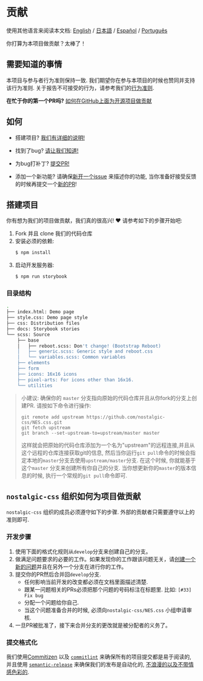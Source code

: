 # 贡献

使用其他语言来阅读本文档:
[English](CONTRIBUTING.md) / [日本語](.github/CONTRIBUTING-jp.md) / [Español](.github/CONTRIBUTING-es.md) / [Português](.github/CONTRIBUTING-pt-BR.md)

你打算为本项目做贡献？太棒了！

## 需要知道的事情

本项目与参与者行为准则保持一致. 我们期望你在参与本项目的时候也赞同并支持该行为准则. 关于报告不可接受的行为，请参考我们的[行为准则][code-of-conduct].

**在忙于你的第一个PR吗?**
[如何在GitHub上面为开源项目做贡献][egghead]

## 如何

* 搭建项目?
  [我们有详细的说明!](#project-setup)

* 找到了bug?
  [请让我们知道!][new-issue]

* 为bug打补丁?
  [提交PR!][new-pr]

* 添加一个新功能?
  请确保[新开一个issue][new-issue] 来描述你的功能, 当你准备好接受反馈的时候再提交一个[新的PR][new-pr]!

## 搭建项目

你有想为我们的项目做贡献，我们真的很高兴! ❤️ 请参考如下的步骤开始吧:

1. Fork 并且 clone 我们的代码仓库
2. 安装必须的依赖:
    ```sh
    $ npm install
    ```
3. 启动开发服务器:
    ```sh
    $ npm run storybook
    ```

### 目录结构
```sh
.
├── index.html: Demo page
├── style.css: Demo page style
├── css: Distribution files
├── docs: Storybook stories
└── scss: Source
    ├── base
    │   ├── reboot.scss: Don't change! (Bootstrap Reboot)
    │   ├── generic.scss: Generic style and reboot.css
    │   └── variables.scss: Common variables
    ├── elements
    ├── form
    ├── icons: 16x16 icons
    ├── pixel-arts: For icons other than 16x16.
    └── utilities
```

> 小建议: 确保你的 `master` 分支指向原始的代码仓库并且从你fork的分支上创建PR. 请按如下命令进行操作:
>
> ```
> git remote add upstream https://github.com/nostalgic-css/NES.css.git
> git fetch upstream
> git branch --set-upstream-to=upstream/master master
> ```
>
> 这样就会把原始的代码仓库添加为一个名为"upstream"的远程连接,并且从这个远程的仓库连接获取git的信息, 然后当你运行`git pull`命令的时候会指定本地的`master`分支去使用`upstream/master`分支. 在这个时候, 你就能基于这个`master` 分支来创建所有你自己的分支. 当你想更新你的`master`的版本信息的时候, 执行一个常规的`git pull`命令即可.

## `nostalgic-css` 组织如何为项目做贡献

`nostalgic-css` 组织的成员必须遵守如下的步骤. 外部的贡献者只需要遵守以上的准则即可.

### 开发步骤

1. 使用下面的格式化规则从`develop`分支来创建自己的分支。
2. 做满足问题要求的必要的工作。如果发现你的工作跟该问题无关，请[创建一个新的问题][new-issue]并且在另外一个分支在进行你的工作。
3. 提交你的PR然后合并回`develop`分支.
    * 任何影响当前开发的改变都必须在文档里面描述清楚.
    * 跟某一问题相关的PRs必须把那个问题的号码标注在标题里. 比如: `[#33] Fix bug`
    * 分配一个问题给你自己.
    * 当这个问题准备合并的时候, 必须向`nostalgic-css/NES.css` 小组申请审核.
4. 一旦PR被批准了，接下来合并分支的更改就是被分配者的义务了。

### 提交格式化

我们使用[Commitizen][commitizen] 以及 [`commitlint`][commitlint] 来确保所有的项目提交都是易于阅读的, 并且使用 [`semantic-release`][semantic-release] 来确保我们的发布是自动化的, [不浪漫的以及不带情感色彩的][sentimental-versioning].





[code-of-conduct]: CODE_OF_CONDUCT.md
[commitizen]: https://github.com/commitizen/cz-cli
[commitlint]: [https://github.com/marionebl/commitlint]
[egghead]: https://egghead.io/series/how-to-contribute-to-an-open-source-project-on-github
[new-issue]: https://github.com/nostalgic-css/NES.css/issues/new
[new-pr]: https://github.com/nostalgic-css/NES.css/compare/develop...develop
[semantic-release]: https://github.com/semantic-release/semantic-release
[sentimental-versioning]: http://sentimentalversioning.org/
